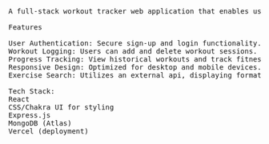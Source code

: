 <pre>
A full-stack workout tracker web application that enables users to log, manage, and track their fitness activities. 

Features

User Authentication: Secure sign-up and login functionality.
Workout Logging: Users can add and delete workout sessions.
Progress Tracking: View historical workouts and track fitness progress over time.
Responsive Design: Optimized for desktop and mobile devices.
Exercise Search: Utilizes an external api, displaying formatted exercise information along with demonstration GIFs and detailed instructions.

Tech Stack: 
React
CSS/Chakra UI for styling
Express.js
MongoDB (Atlas) 
Vercel (deployment) 
</pre>


